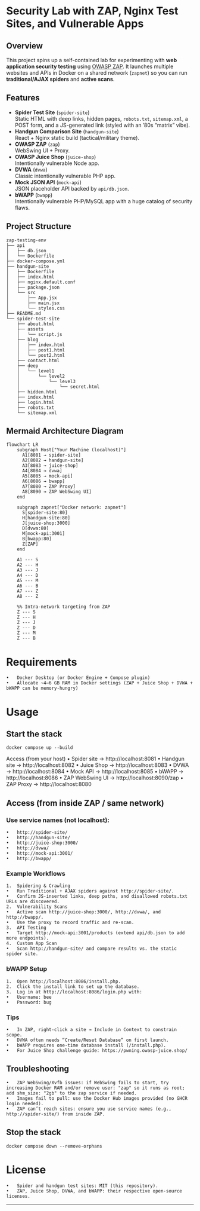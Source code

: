 # Security Lab with ZAP, Nginx Test Sites, and Vulnerable Apps

## Overview
This project spins up a self-contained lab for experimenting with **web application security testing** using [OWASP ZAP](https://www.zaproxy.org/).
It launches multiple websites and APIs in Docker on a shared network (`zapnet`) so you can run **traditional/AJAX spiders** and **active scans**.

## Features
- **Spider Test Site** (`spider-site`)  
  Static HTML with deep links, hidden pages, `robots.txt`, `sitemap.xml`, a POST form, and a JS-generated link (styled with an ’80s “matrix” vibe).
- **Handgun Comparison Site** (`handgun-site`)  
  React + Nginx static build (tactical/military theme).
- **OWASP ZAP** (`zap`)  
  WebSwing UI + Proxy.
- **OWASP Juice Shop** (`juice-shop`)  
  Intentionally vulnerable Node app.
- **DVWA** (`dvwa`)  
  Classic intentionally vulnerable PHP app.
- **Mock JSON API** (`mock-api`)  
  JSON placeholder API backed by `api/db.json`.
- **bWAPP** (`bwapp`)  
  Intentionally vulnerable PHP/MySQL app with a huge catalog of security flaws.

## Project Structure
```text
zap-testing-env
├── api
│   ├── db.json
│   └── Dockerfile
├── docker-compose.yml
├── handgun-site
│   ├── Dockerfile
│   ├── index.html
│   ├── nginx.default.conf
│   ├── package.json
│   └── src
│       ├── App.jsx
│       ├── main.jsx
│       └── styles.css
├── README.md
└── spider-test-site
    ├── about.html
    ├── assets
    │   └── script.js
    ├── blog
    │   ├── index.html
    │   ├── post1.html
    │   └── post2.html
    ├── contact.html
    ├── deep
    │   └── level1
    │       └── level2
    │           └── level3
    │               └── secret.html
    ├── hidden.html
    ├── index.html
    ├── login.html
    ├── robots.txt
    └── sitemap.xml
```

## Mermaid Architecture Diagram

```mermaid
flowchart LR
    subgraph Host["Your Machine (localhost)"]
      A1[8081 → spider-site]
      A2[8082 → handgun-site]
      A3[8083 → juice-shop]
      A4[8084 → dvwa]
      A5[8085 → mock-api]
      A6[8086 → bwapp]
      A7[8080 → ZAP Proxy]
      A8[8090 → ZAP WebSwing UI]
    end

    subgraph zapnet["Docker network: zapnet"]
      S[spider-site:80]
      H[handgun-site:80]
      J[juice-shop:3000]
      D[dvwa:80]
      M[mock-api:3001]
      B[bwapp:80]
      Z[ZAP]
    end

    A1 --- S
    A2 --- H
    A3 --- J
    A4 --- D
    A5 --- M
    A6 --- B
    A7 --- Z
    A8 --- Z

    %% Intra-network targeting from ZAP
    Z --- S
    Z --- H
    Z --- J
    Z --- D
    Z --- M
    Z --- B
```

# Requirements
	•	Docker Desktop (or Docker Engine + Compose plugin)
	•	Allocate ~4–6 GB RAM in Docker settings (ZAP + Juice Shop + DVWA + bWAPP can be memory-hungry)

# Usage

## Start the stack
```
docker compose up --build
```
Access (from your host)
	•	Spider site → http://localhost:8081
	•	Handgun site → http://localhost:8082
	•	Juice Shop → http://localhost:8083
	•	DVWA → http://localhost:8084
	•	Mock API → http://localhost:8085
	•	bWAPP → http://localhost:8086
	•	ZAP WebSwing UI → http://localhost:8090/zap
	•	ZAP Proxy → http://localhost:8080

## Access (from inside ZAP / same network)

### Use service names (not localhost):
	•	http://spider-site/
	•	http://handgun-site/
	•	http://juice-shop:3000/
	•	http://dvwa/
	•	http://mock-api:3001/
	•	http://bwapp/

### Example Workflows
	1.	Spidering & Crawling
	•	Run Traditional + AJAX spiders against http://spider-site/.
	•	Confirm JS-inserted links, deep paths, and disallowed robots.txt URLs are discovered.
	2.	Vulnerability Scans
	•	Active scan http://juice-shop:3000/, http://dvwa/, and http://bwapp/.
	•	Use the proxy to record traffic and re-scan.
	3.	API Testing
	•	Target http://mock-api:3001/products (extend api/db.json to add more endpoints).
	4.	Custom App Scan
	•	Scan http://handgun-site/ and compare results vs. the static spider site.

### bWAPP Setup
	1.	Open http://localhost:8086/install.php.
	2.	Click the install link to set up the database.
	3.	Log in at http://localhost:8086/login.php with:
	•	Username: bee
	•	Password: bug

### Tips
	•	In ZAP, right-click a site → Include in Context to constrain scope.
	•	DVWA often needs “Create/Reset Database” on first launch.
	•	bWAPP requires one-time database install (/install.php).
	•	For Juice Shop challenge guide: https://pwning.owasp-juice.shop/

## Troubleshooting
	•	ZAP WebSwing/Xvfb issues: if WebSwing fails to start, try increasing Docker RAM and/or remove user: "zap" so it runs as root; add shm_size: "2gb" to the zap service if needed.
	•	Images fail to pull: use the Docker Hub images provided (no GHCR login needed).
	•	ZAP can’t reach sites: ensure you use service names (e.g., http://spider-site/) from inside ZAP.

## Stop the stack
```
docker compose down --remove-orphans
```
# License
	•	Spider and handgun test sites: MIT (this repository).
	•	ZAP, Juice Shop, DVWA, and bWAPP: their respective open-source licenses.
---
